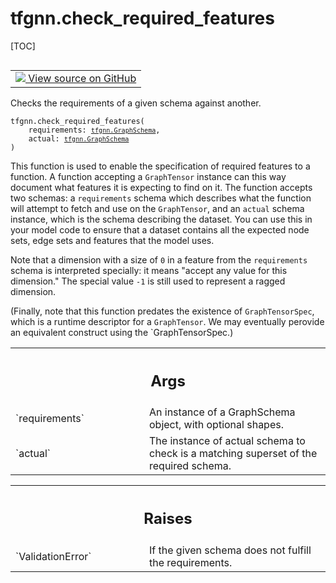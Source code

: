<!-- lint-g3mark -->

# tfgnn.check_required_features

[TOC]

<!-- Insert buttons and diff -->

<table class="tfo-notebook-buttons tfo-api nocontent" align="left">
<td>
  <a target="_blank" href="https://github.com/tensorflow/gnn/tree/master/tensorflow_gnn/graph/schema_validation.py#L80-L149">
    <img src="https://www.tensorflow.org/images/GitHub-Mark-32px.png" />
    View source on GitHub
  </a>
</td>
</table>

Checks the requirements of a given schema against another.

<pre class="devsite-click-to-copy prettyprint lang-py tfo-signature-link">
<code>tfgnn.check_required_features(
    requirements: <a href="../tfgnn/GraphSchema.md"><code>tfgnn.GraphSchema</code></a>,
    actual: <a href="../tfgnn/GraphSchema.md"><code>tfgnn.GraphSchema</code></a>
)
</code></pre>

<!-- Placeholder for "Used in" -->

This function is used to enable the specification of required features to a
function. A function accepting a `GraphTensor` instance can this way document
what features it is expecting to find on it. The function accepts two schemas: a
`requirements` schema which describes what the function will attempt to fetch
and use on the `GraphTensor`, and an `actual` schema instance, which is the
schema describing the dataset. You can use this in your model code to ensure
that a dataset contains all the expected node sets, edge sets and features that
the model uses.

Note that a dimension with a size of `0` in a feature from the `requirements`
schema is interpreted specially: it means "accept any value for this dimension."
The special value `-1` is still used to represent a ragged dimension.

(Finally, note that this function predates the existence of `GraphTensorSpec`,
which is a runtime descriptor for a `GraphTensor`. We may eventually perovide an
equivalent construct using the \`GraphTensorSpec.)

<!-- Tabular view -->

 <table class="responsive fixed orange">
<colgroup><col width="214px"><col></colgroup>
<tr><th colspan="2"><h2 class="add-link">Args</h2></th></tr>

<tr>
<td>
`requirements`<a id="requirements"></a>
</td>
<td>
An instance of a GraphSchema object, with optional shapes.
</td>
</tr><tr>
<td>
`actual`<a id="actual"></a>
</td>
<td>
The instance of actual schema to check is a matching superset
of the required schema.
</td>
</tr>
</table>

<!-- Tabular view -->

 <table class="responsive fixed orange">
<colgroup><col width="214px"><col></colgroup>
<tr><th colspan="2"><h2 class="add-link">Raises</h2></th></tr>

<tr>
<td>
`ValidationError`<a id="ValidationError"></a>
</td>
<td>
If the given schema does not fulfill the requirements.
</td>
</tr>
</table>
